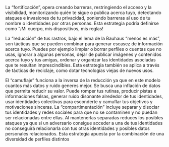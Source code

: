 La  “fortificación”, opera creando barreras, restringiendo el acceso y la
visibilidad, monitorizando quién te sigue o publica acerca tuyo, detectando
ataques e invasiones de tu privacidad, poniendo barreras al uso de tu nombre
o identidades por otras personas. Esta estrategia podría definirse como “¡Mi
cuerpo, mis dispositivos, mis reglas!

La “reducción” de tus rastros, bajo el lema de la Bauhaus “menos es más”, son tácticas que se pueden combinar para generar escasez de información acerca 
tuyo.  Puedes  por  ejemplo  limpiar  o  borrar  perfiles  o  cuentas  que  no  usas, 
ignorar a algunas personas, dejar de publicar imágenes y contenidos acerca 
tuyo  y  tus  amigas,  ordenar  y  organizar  las  identidades  asociadas  que  te 
resultan  imprescindibles.  Esta  estrategia  también  se  aplica  a  través  de 
tácticas de reciclaje, como dotar tecnologías viejas de nuevos usos.

El “camuflaje” funciona  a  la  inversa  de  la  reducción  ya  que  en  este  modelo 
cuantos más datos y ruido generes mejor. Se busca una inflación de datos que 
permita  reducir  su  valor.  Puede  romper  tus  rutinas,  producir  pistas  e 
informaciones  falsas,  generar  ruido  disonante  alrededor  de  tus  identidades, 
usar  identidades  colectivas  para  esconderte  y  camuflar  tus  objetivos  y 
motivaciones sinceras. 
La 
 “compartimentación”
  incluye  separar  y  disociar  tus  identidades  y  redes 
sociales para que no se contaminen y no puedan ser relacionadas entre ellas. 
Al   mantenerlas   separadas   reduces   los   posibles   ataques   ya   que   si   un 
adversario   consigue   acceder   a   una   de   tus   identidades   no   conseguirá 
relacionarla   con   tus   otras   identidades   y   posibles   datos   personales 
relacionados. Esta estrategia apuesta por la combinación de una diversidad de 
perfiles distintos
